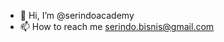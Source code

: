 - 👋 Hi, I’m @serindoacademy
- 📫 How to reach me serindo.bisnis@gmail.com


<!---
serindoacademy/serindoacademy is a ✨ special ✨ repository because its `README.md` (this file) appears on your GitHub profile.
You can click the Preview link to take a look at your changes.
--->
